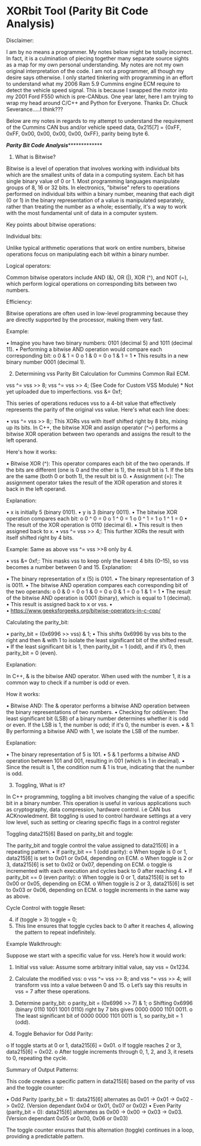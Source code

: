 # XORbit Tool (Parity Bit Code Analysis)

Disclaimer: 

I am by no means a programmer. My notes below might be totally incorrect. In fact, it is a culmination of piecing together many separate source sights as a map for my own personal understanding. My notes are not my own original interpretation of the code. I am not a programmer, all though my desire says otherwise. I only started tinkering with programming in an effort to understand what my 2006 Ram 5.9 Cummins engine ECM require to detect the vehicle speed signal. This is because I swapped the motor into my 2001 Ford F550 which is pre-CANbus. One year later, here I am trying to wrap my head around C/C++ and Python for Everyone. Thanks Dr. Chuck Severance.....I think??? 

Below are my notes in regards to my attempt to understand the requirement of the Cummins CAN bus and/or 
vehicle speed data, 0x215[7]  = {0xFF, 0xFF, 0x00, 0x00, 0x00, 0x00, 0xFF}, parity being byte 6.


*************************Parity Bit Code Analysis**************************************

1.	What is Bitwise?

Bitwise is a level of operation that involves working with individual bits which are the smallest units of data in a computing system. Each bit has single binary value of 0 or 1. Most programming languages manipulate groups of 8, 16 or 32 bits.
In electronics, "bitwise" refers to operations performed on individual bits within a binary number, meaning that each digit (0 or 1) in the binary representation of a value is manipulated separately, rather than treating the number as a whole; essentially, it's a way to work with the most fundamental unit of data in a computer system. 

Key points about bitwise operations: 

Individual bits: 

Unlike typical arithmetic operations that work on entire numbers, bitwise operations focus on manipulating each bit within a binary number. 

Logical operators: 

Common bitwise operators include AND (&), OR (|), XOR (^), and NOT (~), which perform logical operations on corresponding bits between two numbers. 

Efficiency: 

Bitwise operations are often used in low-level programming because they are directly supported by the processor, making them very fast. 

Example: 

•	Imagine you have two binary numbers: 0101 (decimal 5) and 1011 (decimal 11). 
•	Performing a bitwise AND operation would compare each corresponding bit: 
o	0 & 1 = 0 
o	1 & 0 = 0 
o	1 & 1 = 1 
•	This results in a new binary number 0001 (decimal 1). 

2.	Determining vss Parity Bit Calculation for Cummins Common Rail ECM.

vss ^= vss >> 8;
vss ^= vss >> 4;          (See Code for Custom VSS Module) * Not yet uploaded due to imperfections.
vss &= 0xf;

This series of operations reduces vss to a 4-bit value that effectively represents the parity of the original vss value. Here's what each line does:

•	vss ^= vss >> 8;: This XORs vss with itself shifted right by 8 bits, mixing up its bits.
In C++, the bitwise XOR and assign operator (^=) performs a bitwise XOR operation between two operands and assigns the result to the left operand. 

Here's how it works: 

•	Bitwise XOR (^): 
This operator compares each bit of the two operands. If the bits are different (one is 0 and the other is 1), the result bit is 1. If the bits are the same (both 0 or both 1), the result bit is 0. 
•	Assignment (=): 
The assignment operator takes the result of the XOR operation and stores it back in the left operand.
 
Explanation: 

•	x is initially 5 (binary 0101). 
•	y is 3 (binary 0011). 
•	The bitwise XOR operation compares each bit: 
o	0 ^ 0 = 0 
o	1 ^ 0 = 1 
o	0 ^ 1 = 1 
o	1 ^ 1 = 0 
•	The result of the XOR operation is 0110 (decimal 6). 
•	This result is then assigned back to x. 
•	vss ^= vss >> 4;: This further XORs the result with itself shifted right by 4 bits.

Example: Same as above vss ^= vss >>8 only by 4. 

•	vss &= 0xf;: This masks vss to keep only the lowest 4 bits (0–15), so vss becomes a number between 0 and 15.
Explanation: 

•	The binary representation of x (5) is 0101. 
•	The binary representation of 3 is 0011. 
•	The bitwise AND operation compares each corresponding bit of the two operands: 
o	0 & 0 = 0 
o	1 & 0 = 0 
o	0 & 1 = 0 
o	1 & 1 = 1 
•	The result of the bitwise AND operation is 0001 (binary), which is equal to 1 (decimal). 
•	This result is assigned back to x or vss.
•	
•	https://www.geeksforgeeks.org/bitwise-operators-in-c-cpp/

Calculating the parity_bit:

•  parity_bit = (0x6996 >> vss) & 1;
•	This shifts 0x6996 by vss bits to the right and then & with 1 to isolate the least significant bit of the shifted result.
•	If the least significant bit is 1, then parity_bit = 1 (odd), and if it’s 0, then parity_bit = 0 (even).

Explanation: 

In C++, & is the bitwise AND operator. When used with the number 1, it is a common way to check if a number is odd or even. 


How it works: 

•	Bitwise AND: The & operator performs a bitwise AND operation between the binary representations of two numbers. 
•	Checking for odd/even: The least significant bit (LSB) of a binary number determines whether it is odd or even. If the LSB is 1, the number is odd; if it's 0, the number is even. 
•	& 1: By performing a bitwise AND with 1, we isolate the LSB of the number. 
 
Explanation: 

•	The binary representation of 5 is 101. 
•	5 & 1 performs a bitwise AND operation between 101 and 001, resulting in 001 (which is 1 in decimal). 
•	Since the result is 1, the condition num & 1 is true, indicating that the number is odd.

3.	Toggling, What is it?

In C++ programming, toggling a bit involves changing the value of a specific bit in a binary number. This operation is useful in various applications such as cryptography, data compression, hardware control. i.e CAN bus ACKnowledment. 
Bit toggling is used to control hardware settings at a very low level, such as setting or clearing specific flags in a control register

Toggling data215[6] Based on parity_bit and toggle:

The parity_bit and toggle control the value assigned to data215[6] in a repeating pattern.
•	If parity_bit == 1 (odd parity):
o	When toggle is 0 or 1, data215[6] is set to 0x01 or 0x04, depending on ECM.
o	When toggle is 2 or 3, data215[6] is set to 0x02 or 0x07, depending on ECM.
o	toggle is incremented with each execution and cycles back to 0 after reaching 4.
•	If parity_bit == 0 (even parity):
o	When toggle is 0 or 1, data215[6] is set to 0x00 or 0x05, depending on ECM.
o	When toggle is 2 or 3, data215[6] is set to 0x03 or 0x06, depending on ECM.
o	toggle increments in the same way as above.

Cycle Control with toggle Reset:

4.	if (toggle > 3) toggle = 0;
5.	This line ensures that toggle cycles back to 0 after it reaches 4, allowing the pattern to repeat indefinitely.

Example Walkthrough: 

Suppose we start with a specific value for vss. Here’s how it would work:

1.	Initial vss value: Assume some arbitrary initial value, say vss = 0x1234.
2.	Calculate the modified vss:
o	vss ^= vss >> 8; and vss ^= vss >> 4; will transform vss into a value between 0 and 15.
o	Let’s say this results in vss = 7 after these operations.
3.	Determine parity_bit:
o	parity_bit = (0x6996 >> 7) & 1;
o	Shifting 0x6996 (binary 0110 1001 1001 0110) right by 7 bits gives 0000 0000 1101 0011.
o	The least significant bit of 0000 0000 1101 0011 is 1, so parity_bit = 1 (odd).


4.	Toggle Behavior for Odd Parity:

o	If toggle starts at 0 or 1, data215[6] = 0x01.
o	If toggle reaches 2 or 3, data215[6] = 0x02.
o	After toggle increments through 0, 1, 2, and 3, it resets to 0, repeating the cycle.

Summary of Output Patterns:

This code creates a specific pattern in data215[6] based on the parity of vss and the toggle counter:

•	Odd Parity (parity_bit = 1): data215[6] alternates as 0x01 -> 0x01 -> 0x02 -> 0x02. (Version dependant  0x04 or 0x01, 0x07 or 0x02)
•	Even Parity (parity_bit = 0): data215[6] alternates as 0x00 -> 0x00 -> 0x03 -> 0x03.(Version dependant 0x05 or 0x00, 0x06 or 0x03)

The toggle counter ensures that this alternation (toggle) continues in a loop, providing a predictable pattern. 

